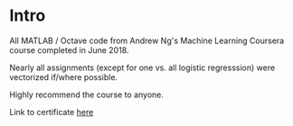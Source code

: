 # Intro

All MATLAB / Octave code from Andrew Ng's Machine Learning Coursera course completed in June 2018. 

Nearly all assignments (except for one vs. all logistic regresssion) were vectorized if/where possible. 

Highly recommend the course to anyone. 

Link to certificate [here](https://www.coursera.org/account/accomplishments/verify/5BJGAYMZW34Z)

